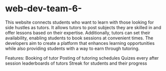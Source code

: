 # web-dev-team-6-

This website connects students who want to learn with those looking for side hustles as tutors. It allows tutors to post subjects they are skilled in and offer lessons based on their expertise. Additionally, tutors can set their availability, enabling students to book sessions at convenient times. The developers aim to create a platform that enhances learning opportunities while also providing students with a way to earn through tutoring.

Features: 
    Booking of tutor
    Posting of tutoring schedules
    Quizes every after session
    leaderboards of tutors 
    Streak for students and their progress
